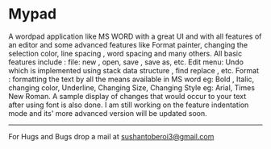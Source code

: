 # Mypad

A wordpad application like MS WORD with a great UI and with all features of an editor and some advanced features like Format painter, changing the selection color, line spacing , word spacing and 
many others.
All basic features include : file: new , open, save , save as, etc. Edit menu: Undo which is implemented using stack
data structure , find replace , etc. 
Format : formatting the text by all the means available in MS word eg: Bold , Italic, changing color, Underline,
Changing Size, Changing Style eg: Arial, Times New Roman. A sample display of changes that would occur to your 
text after using font is also done.
I am still working on the feature indentation mode and its' more advanced version will be updated soon.

------------------------------------------------------------------------------

For Hugs and Bugs drop a mail at sushantoberoi3@gmail.com
